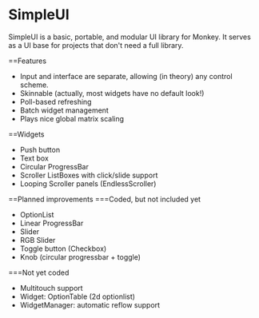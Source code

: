 SimpleUI
========

SimpleUI is a basic, portable, and modular UI library for Monkey.  It serves as a UI base for projects that don't need a full library.

==Features
* Input and interface are separate, allowing (in theory) any control scheme.
* Skinnable (actually, most widgets have no default look!)
* Poll-based refreshing
* Batch widget management
* Plays nice global matrix scaling

==Widgets
* Push button
* Text box
* Circular ProgressBar
* Scroller ListBoxes with click/slide support
* Looping Scroller panels (EndlessScroller)

==Planned improvements
===Coded, but not included yet
* OptionList
* Linear ProgressBar
* Slider
* RGB Slider
* Toggle button (Checkbox)
* Knob (circular progressbar + toggle)

===Not yet coded
* Multitouch support
* Widget: OptionTable (2d optionlist)
* WidgetManager: automatic reflow support